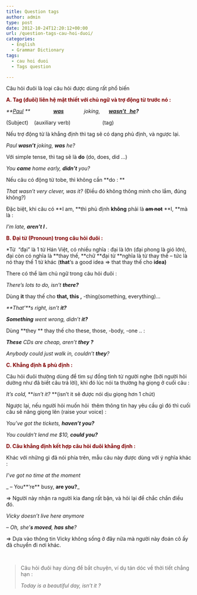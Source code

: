 ```yaml
---
title: Question tags
author: admin
type: post
date: 2012-10-24T12:20:12+00:00
url: /question-tags-cau-hoi-duoi/
categories:
  - English
  - Grammar Dictionary
tags:
  - cau hoi duoi
  - Tags question

---
```

Câu hỏi đuôi là loại câu hỏi được dùng rất phổ biến

<span style="color: #800000;"><strong>A. Tag (đuôi) liên hệ mật thiết với chủ ngữ và trợ động từ trước nó :</strong></span>

_**<span style="text-decoration: underline;">Paul</span> **                **<span style="text-decoration: underline;">was</span>**              joking,      **<span style="text-decoration: underline;">wasn&#8217;t   he</span>?**_

(Subject)    (auxiliary verb)                      (tag)

Nếu trợ động từ là khẳng định thì tag sẽ có dạng phủ định, và ngược lại.

_Paul **wasn&#8217;t** joking, **was** he?_

Với simple tense, thì tag sẽ là **do** (do, does, did &#8230;)

_You **came** home early, **didn&#8217;t** you?_

Nếu câu có động từ tobe, thì không cần **do : **

_That wasn&#8217;t very clever, was it?_ (Điều đó không thông minh cho lắm, đúng không?)

Đặc biệt, khi câu có **I am, **thì phủ định **không** phải là <del><strong>am not</strong></del> **I, **mà là :

_I&#8217;m late, **aren&#8217;t I .**_

<span style="color: #800000;"><strong>B. Đại từ (Pronoun) trong câu hỏi đuôi :</strong></span>

*Từ  &#8220;đại&#8221; là 1 từ Hán Việt, có nhiều nghĩa : đại là lớn (đại phong là gió lớn), đại còn có nghĩa là **thay thế, **chữ **đại từ **nghĩa là từ thay thế &#8211; tức là nó thay thế 1 từ khác (**that**&#8216;s a good idea => that thay thế cho **idea)**

There có thể làm chủ ngữ trong câu hỏi đuôi :

_There&#8217;s lots to do, isn&#8217;t **there?**_

Dùng **it** thay thế cho **that, this ,** -thing(something, everything)&#8230;

_**That&#8217;**s right, isn&#8217;t **it?**_

_**Something** went wrong, didn&#8217;t **it?**_

Dùng **they ** thay thế cho these, those, -body, -one .. :

_**These** CDs are cheap, aren&#8217;t **they ?**_

_Anybody could just walk in, couldn&#8217;t **they**?_

<span style="color: #800000;"><strong>C. Khẳng định & phủ định :</strong></span>

Câu hỏi đuôi thường dùng để tìm sự đồng tình từ người nghe (bởi người hỏi dường như đã biết câu trả lời), khi đó lúc nói ta thường hạ giọng ở cuối câu :

_It&#8217;s cold,_ **_isn&#8217;t it?_ **(isn&#8217;t it sẽ được nói dịu giọng hơn 1 chút)

Ngược lại, nếu người hỏi muốn hỏi  thêm thông tin hay yêu cầu gì đó thì cuối câu sẽ nâng giọng lên (raise your voice) :

_You&#8217;ve got the tickets, **haven&#8217;t you?**_

_You couldn&#8217;t lend me $10, **could you?**_

<span style="color: #800000;"><strong>D. Câu khẳng định kết hợp câu hỏi đuôi khẳng định :</strong></span>

Khác với những gì đã nói phía trên, mẫu câu này được dùng với ý nghĩa khác :

_I&#8217;ve got no time at the moment_

_ &#8211; You**&#8216;re** busy, **are you?**_

=> Người này nhận ra người kia đang rất bận, và hỏi lại để chắc chắn điều đó.

_Vicky doesn&#8217;t live here anymore_

_&#8211; Oh, she&#8217;**s moved**, **has she**?_

=> Dựa vào thông tin Vicky không sống ở đây nữa mà người này đoán cô ấy đã chuyển đi nơi khác.

&nbsp;

> Câu hỏi đuôi hay dùng để bắt chuyện, ví dụ tán dóc về thời tiết chẳng hạn :
> 
> _Today is a beautiful day, isn&#8217;t it ?_

&nbsp;

&nbsp;
